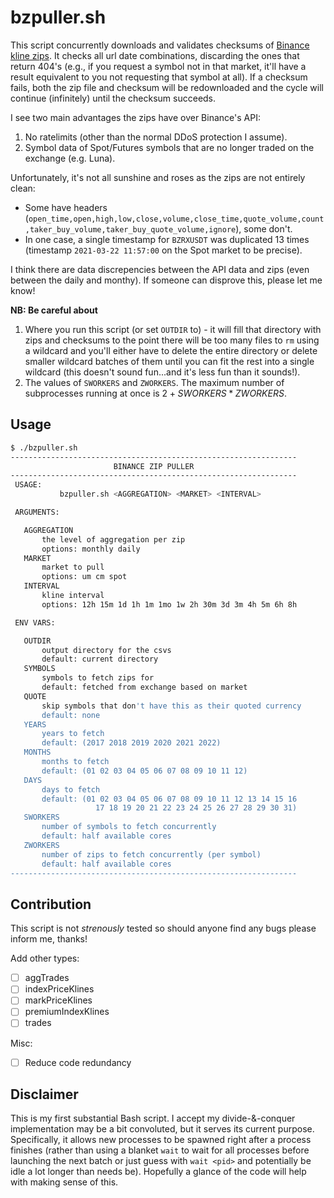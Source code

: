 # bzpuller.sh

This script concurrently downloads and validates checksums of [Binance kline zips](https://data.binance.vision/?prefix=data/).
It checks all url date combinations, discarding the ones that return 404's (e.g., if you request a symbol not in that market, it'll have a result equivalent to you not requesting that symbol at all).
If a checksum fails, both the zip file and checksum will be redownloaded and the cycle will continue (infinitely) until the checksum succeeds.

I see two main advantages the zips have over Binance's API:
1. No ratelimits (other than the normal DDoS protection I assume).
2. Symbol data of Spot/Futures symbols that are no longer traded on the exchange (e.g. Luna).

Unfortunately, it's not all sunshine and roses as the zips are not entirely clean:
- Some have headers (`open_time,open,high,low,close,volume,close_time,quote_volume,count,taker_buy_volume,taker_buy_quote_volume,ignore`), some don't.
- In one case, a single timestamp for `BZRXUSDT` was duplicated 13 times (timestamp `2021-03-22 11:57:00` on the Spot market to be precise).

I think there are data discrepencies between the API data and zips (even between the daily and monthy). 
If someone can disprove this, please let me know!

**NB: Be careful about**
1. Where you run this script (or set `OUTDIR` to) - it will fill that directory with zips and checksums to the point there will be too many files to `rm` using a wildcard and you'll either have to delete the entire directory or delete smaller wildcard batches of them until you can fit the rest into a single wildcard (this doesn't sound fun...and it's less fun than it sounds!).
2. The values of `SWORKERS` and `ZWORKERS`. The maximum number of subprocesses running at once is $2 + SWORKERS * ZWORKERS$.

## Usage

``` bash
$ ./bzpuller.sh
----------------------------------------------------------------
                       BINANCE ZIP PULLER
----------------------------------------------------------------
 USAGE:
           bzpuller.sh <AGGREGATION> <MARKET> <INTERVAL>

 ARGUMENTS:

   AGGREGATION
       the level of aggregation per zip
       options: monthly daily
   MARKET
       market to pull
       options: um cm spot
   INTERVAL
       kline interval
       options: 12h 15m 1d 1h 1m 1mo 1w 2h 30m 3d 3m 4h 5m 6h 8h

 ENV VARS:

   OUTDIR
       output directory for the csvs
       default: current directory
   SYMBOLS
       symbols to fetch zips for
       default: fetched from exchange based on market
   QUOTE
       skip symbols that don't have this as their quoted currency
       default: none
   YEARS
       years to fetch
       default: (2017 2018 2019 2020 2021 2022)
   MONTHS
       months to fetch
       default: (01 02 03 04 05 06 07 08 09 10 11 12)
   DAYS
       days to fetch
       default: (01 02 03 04 05 06 07 08 09 10 11 12 13 14 15 16
                   17 18 19 20 21 22 23 24 25 26 27 28 29 30 31)
   SWORKERS
       number of symbols to fetch concurrently
       default: half available cores
   ZWORKERS
       number of zips to fetch concurrently (per symbol)
       default: half available cores
----------------------------------------------------------------
```

## Contribution

This script is not _strenously_ tested so should anyone find any bugs please inform me, thanks!

Add other types:
- [ ] aggTrades
- [ ] indexPriceKlines
- [ ] markPriceKlines
- [ ] premiumIndexKlines
- [ ] trades

Misc:
- [ ] Reduce code redundancy

## Disclaimer

This is my first substantial Bash script.
I accept my divide-&-conquer implementation may be a bit convoluted, but it serves its current purpose.
Specifically, it allows new processes to be spawned right after a process finishes (rather than using a blanket `wait`
to wait for all processes before launching the next batch or just guess with `wait <pid>` and potentially be idle a lot longer than needs be).
Hopefully a glance of the code will help with making sense of this.

